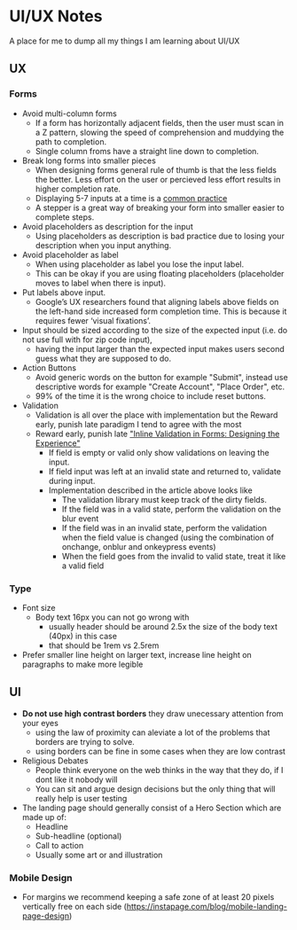 # UI/UX Notes

A place for me to dump all my things I am learning about UI/UX

## UX
### Forms
- Avoid multi-column forms 
    - If a form has horizontally adjacent fields, then the user must scan in a Z pattern, slowing the speed of comprehension and muddying the path to completion.
    - Single column froms have a straight line down to completion.
- Break long forms into smaller pieces
    - When designing forms general rule of thumb is that the less fields the better. Less effort on the user or percieved less effort results in higher completion rate.
    - Displaying 5-7 inputs at a time is a [common practice](https://xd.adobe.com/ideas/principles/web-design/best-practices-form-design/) 
    - A stepper is a great way of breaking your form into smaller easier to complete steps. 
- Avoid placeholders as description for the input
    - Using placeholders as description is bad practice due to losing your description when you input anything.
- Avoid placeholder as label
    - When using placeholder as label you lose the input label.
    - This can be okay if you are using floating placeholders (placeholder moves to label when there is input).
- Put labels above input.
    -  Google’s UX researchers found that aligning labels above fields on the left-hand side increased form completion time. This is because it requires fewer ‘visual fixations’.
- Input should be sized according to the size of the expected input (i.e. do not use full with for zip code input), 
    - having the input larger than the expected input makes users second guess what they are supposed to do.
- Action Buttons
    - Avoid generic words on the button for example "Submit", instead use descriptive words for example "Create Account", "Place Order", etc.
    - 99% of the time it is the wrong choice to include reset buttons.
- Validation
    - Validation is all over the place with implementation but the Reward early, punish late paradigm I tend to agree with the most
    - Reward early, punish late ["Inline Validation in Forms: Designing the Experience"](https://medium.com/wdstack/inline-validation-in-forms-designing-the-experience-123fb34088ce)
        - If field is empty or valid only show validations on leaving the input.
        - If field input was left at an invalid state and returned to, validate during input.
        - Implementation described in the article above looks like
            - The validation library must keep track of the dirty fields.
            - If the field was in a valid state, perform the validation on the blur event
            - If the field was in an invalid state, perform the validation when the field value is changed (using the combination of onchange, onblur and onkeypress events)
            - When the field goes from the invalid to valid state, treat it like a valid field

### Type
- Font size
  - Body text 16px you can not go wrong with 
    - usually header should be around 2.5x the size of the body text (40px) in this case 
    - that should be 1rem vs 2.5rem
- Prefer smaller line height on larger text, increase line height on paragraphs to make more legible

## UI
- **Do not use high contrast borders** they draw unecessary attention from your eyes
    - using the law of proximity can aleviate a lot of the problems that borders are trying to solve.
    - using borders can be fine in some cases when they are low contrast
- Religious Debates 
    - People think everyone on the web thinks in the way that they do, if I dont like it nobody will 
    - You can sit and argue design decisions but the only thing that will really help is user testing
- The landing page should generally consist of a Hero Section which are made up of:
    - Headline
    - Sub-headline (optional)
    - Call to action
    - Usually some art or and illustration
### Mobile Design
- For margins we recommend keeping a safe zone of at least 20 pixels vertically free on each side (https://instapage.com/blog/mobile-landing-page-design)
